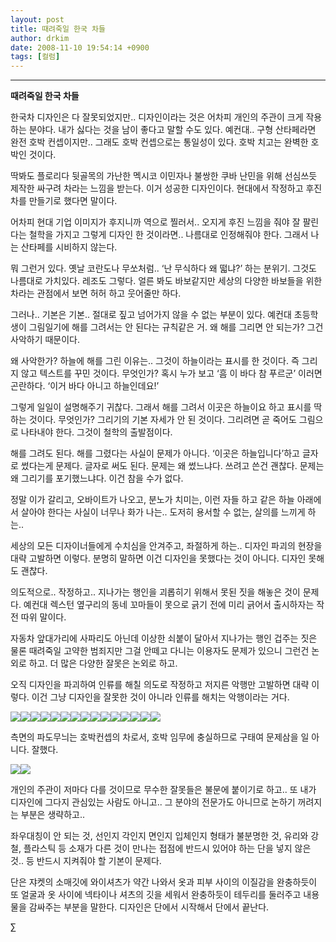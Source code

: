 ```yaml
---
layout: post
title: 때려죽일 한국 차들
author: drkim
date: 2008-11-10 19:54:14 +0900
tags: [컬럼]
---
```

****

**때려죽일 한국 차들**

한국차 디자인은 다 잘못되었지만.. 디자인이라는 것은 어차피 개인의 주관이 크게 작용하는 분야다. 내가 싫다는 것을 남이 좋다고 말할 수도 있다. 예컨대.. 구형 산타페라면 완전 호박 컨셉이지만.. 그래도 호박 컨셉으로는 통일성이 있다. 호박 치고는 완벽한 호박인 것이다. 

딱봐도 플로리다 뒷골목의 가난한 멕시코 이민자나 불쌍한 쿠바 난민을 위해 선심쓰듯 제작한 싸구려 차라는 느낌을 받는다. 이거 성공한 디자인이다. 현대에서 작정하고 후진 차를 만들기로 했다면 말이다. 

어차피 현대 기업 이미지가 후지니까 역으로 찔러서.. 오지게 후진 느낌을 줘야 잘 팔린다는 철학을 가지고 그렇게 디자인 한 것이라면.. 나름대로 인정해줘야 한다. 그래서 나는 산타페를 시비하지 않는다. 

뭐 그런거 있다. 옛날 코란도나 무쏘처럼.. ‘난 무식하다 왜 떫냐?’ 하는 분위기. 그것도 나름대로 가치있다. 레조도 그렇다. 얼른 봐도 바보같지만 세상의 다양한 바보들을 위한 차라는 관점에서 보면 허허 하고 웃어줄만 하다. 

그러나.. 기본은 기본.. 절대로 짚고 넘어가지 않을 수 없는 부분이 있다. 예컨대 초등학생이 그림일기에 해를 그려서는 안 된다는 규칙같은 거. 왜 해를 그리면 안 되는가? 그건 사악하기 때문이다. 

왜 사악한가? 하늘에 해를 그린 이유는.. 그것이 하늘이라는 표시를 한 것이다. 즉 그리지 않고 텍스트를 꾸민 것이다. 무엇인가? 혹시 누가 보고 ‘흠 이 바다 참 푸르군’ 이러면 곤란하다. ‘이거 바다 아니고 하늘인데요!’ 

그렇게 일일이 설명해주기 귀찮다. 그래서 해를 그려서 이곳은 하늘이요 하고 표시를 딱 하는 것이다. 무엇인가? 그리기의 기본 자세가 안 된 것이다. 그리려면 곧 죽어도 그림으로 나타내야 한다. 그것이 철학의 출발점이다.

해를 그려도 된다. 해를 그렸다는 사실이 문제가 아니다. ‘이곳은 하늘입니다’하고 글자로 썼다는게 문제다. 글자로 써도 된다. 문제는 왜 썼느냐다. 쓰려고 쓴건 괜찮다. 문제는 왜 그리기를 포기했느냐다. 이건 참을 수가 없다.

정말 이가 갈리고, 오바이트가 나오고, 분노가 치미는, 이런 자들 하고 같은 하늘 아래에서 살아야 한다는 사실이 너무나 화가 나는.. 도저히 용서할 수 없는, 살의를 느끼게 하는.. 

세상의 모든 디자이너들에게 수치심을 안겨주고, 좌절하게 하는.. 디자인 파괴의 현장을 대략 고발하면 이렇다. 분명히 말하면 이건 디자인을 못했다는 것이 아니다. 디자인 못해도 괜찮다. 

의도적으로.. 작정하고.. 지나가는 행인을 괴롭히기 위해서 못된 짓을 해놓은 것이 문제다. 예컨대 렉스턴 옆구리의 동네 꼬마들이 못으로 긁기 전에 미리 긁어서 출시하자는 작전 따위 말이다. 

자동차 앞대가리에 사파리도 아닌데 이상한 쇠붙이 달아서 지나가는 행인 겁주는 짓은 물론 때려죽일 고약한 범죄지만 그걸 안떼고 다니는 이용자도 문제가 있으니 그런건 논외로 하고. 더 많은 다양한 잘못은 논외로 하고.

오직 디자인을 파괴하여 인류를 해칠 의도로 작정하고 저지른 악행만 고발하면 대략 이렇다. 이건 그냥 디자인을 잘못한 것이 아니라 인류를 해치는 악행이라는 거다. 

![](http://drkimz.com/technote2/board/mj/upimg/1226313428.jpg)![](http://drkimz.com/technote2/board/mj/upimg/1226317332.JPG)![](http://drkimz.com/technote2/board/mj/upimg/1226313186.JPG)![](http://drkimz.com/technote2/board/mj/upimg/1226317325.JPG)![](http://drkimz.com/technote2/board/mj/upimg/1226313159.jpg)![](http://drkimz.com/technote2/board/mj/upimg/1226317357.JPG)![](http://drkimz.com/technote2/board/mj/upimg/1226318015.jpg)![](http://drkimz.com/technote2/board/mj/upimg/1226313074.jpg)![](http://drkimz.com/technote2/board/mj/upimg/1226313065.JPG)![](http://drkimz.com/technote2/board/mj/upimg/1226318224.jpg)![](http://drkimz.com/technote2/board/mj/upimg/1226317374.jpg)![](http://drkimz.com/technote2/board/mj/upimg/1226313054.JPG)![](http://drkimz.com/technote2/board/mj/upimg/1226313013.jpg)![](http://drkimz.com/technote2/board/mj/upimg/1226313020.JPG)![](http://drkimz.com/technote2/board/mj/upimg/1226313032.jpg)

측면의 파도무늬는 호박컨셉의 차로서, 호박 임무에 충실하므로 구태여 문제삼을 일 아니다. 잘했다.



![](http://drkimz.com/technote2/board/mj/upimg/1226317347.JPG)![](http://drkimz.com/technote2/board/mj/upimg/1226317339.JPG)



개인의 주관이 저마다 다를 것이므로 무수한 잘못들은 불문에 붙이기로 하고.. 또 내가 디자인에 그다지 관심있는 사람도 아니고.. 그 분야의 전문가도 아니므로 논하기 꺼려지는 부분은 생략하고.. 

좌우대칭이 안 되는 것, 선인지 각인지 면인지 입체인지 형태가 불분명한 것, 유리와 강철, 플라스틱 등 소재가 다른 것이 만나는 접점에 반드시 있어야 하는 단을 넣지 않은 것.. 등 반드시 지켜줘야 할 기본이 문제다. 

단은 쟈켓의 소매깃에 와이셔츠가 약간 나와서 옷과 피부 사이의 이질감을 완충하듯이 또 얼굴과 옷 사이에 넥타이나 셔츠의 깃을 세워서 완충하듯이 테두리를 둘러주고 내용물을 감싸주는 부분을 말한다. 디자인은 단에서 시작해서 단에서 끝난다. 





∑
